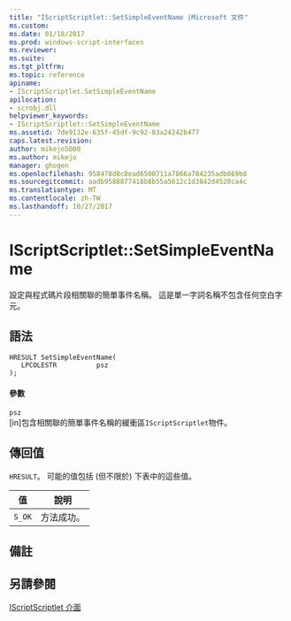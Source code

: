 ```yaml
---
title: "IScriptScriptlet::SetSimpleEventName |Microsoft 文件"
ms.custom: 
ms.date: 01/18/2017
ms.prod: windows-script-interfaces
ms.reviewer: 
ms.suite: 
ms.tgt_pltfrm: 
ms.topic: reference
apiname:
- IScriptScriptlet.SetSimpleEventName
apilocation:
- scrobj.dll
helpviewer_keywords:
- IScriptScriptlet::SetSimpleEventName
ms.assetid: 7de9132e-635f-45df-9c92-83a24242b477
caps.latest.revision: 
author: mikejo5000
ms.author: mikejo
manager: ghogen
ms.openlocfilehash: 958478d8c8ead6500711a7866a784235adb869b8
ms.sourcegitcommit: aadb9588877418b8b55a5612c1d3842d4520ca4c
ms.translationtype: MT
ms.contentlocale: zh-TW
ms.lasthandoff: 10/27/2017
---
```

# <a name="iscriptscriptletsetsimpleeventname"></a>IScriptScriptlet::SetSimpleEventName
設定與程式碼片段相關聯的簡單事件名稱。 這是單一字詞名稱不包含任何空白字元。  
  
## <a name="syntax"></a>語法  
  
```  
HRESULT SetSimpleEventName(  
   LPCOLESTR          psz  
);  
```  
  
#### <a name="parameters"></a>參數  
 `psz`  
 [in]包含相關聯的簡單事件名稱的緩衝區`IScriptScriptlet`物件。  
  
## <a name="return-value"></a>傳回值  
 `HRESULT`。 可能的值包括 (但不限於) 下表中的這些值。  
  
|值|說明|  
|-----------|-----------------|  
|`S_OK`|方法成功。|  
  
## <a name="remarks"></a>備註  
  
## <a name="see-also"></a>另請參閱  
 [IScriptScriptlet 介面](../../winscript/reference/iscriptscriptlet-interface.md)